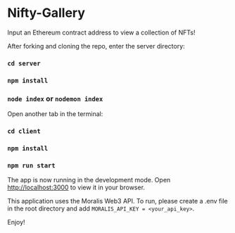 # Nifty-Gallery

Input an Ethereum contract address to view a collection of NFTs! 

After forking and cloning the repo, enter the server directory:

### `cd server`

### `npm install`

### `node index` or `nodemon index`

Open another tab in the terminal:

### `cd client` 

### `npm install`

### `npm run start`

The app is now running in the development mode.
Open [http://localhost:3000](http://localhost:3000) to view it in your browser.

This application uses the Moralis Web3 API. To run, please create a .env file in the root directory and add `MORALIS_API_KEY = <your_api_key>`.

Enjoy!
